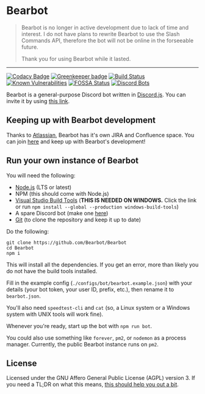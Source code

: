 # Bearbot

> Bearbot is no longer in active development due to lack of time and interest. I do not have plans to rewrite Bearbot to use the Slash Commands API, therefore the bot will not be online in the forseeable future.
>
> Thank you for using Bearbot while it lasted.

---

[![Codacy Badge](https://api.codacy.com/project/badge/Grade/2267369eaca84cd68e72373266e7b72d)](https://app.codacy.com/app/reed/Bearbot?utm_source=github.com&utm_medium=referral&utm_content=plusreed/Bearbot&utm_campaign=badger)
[![Greenkeeper badge](https://badges.greenkeeper.io/Bearbot/Bearbot.svg)](https://greenkeeper.io/)
[![Build Status](https://travis-ci.com/Bearbot/Bearbot.svg?branch=master)](https://travis-ci.com/Bearbot/Bearbot)
[![Known Vulnerabilities](https://snyk.io/test/github/plusreed/bearbot/badge.svg?targetFile=package.json)](https://snyk.io/test/github/plusreed/bearbot?targetFile=package.json)
[![FOSSA Status](https://app.fossa.io/api/projects/git%2Bgithub.com%2Fplusreed%2FBearbot.svg?type=shield)](https://app.fossa.io/projects/git%2Bgithub.com%2Fplusreed%2FBearbot?ref=badge_shield)
[![Discord Bots](https://discordbots.org/api/widget/status/412139349770108939.svg)](https://discordbots.org/bot/412139349770108939)

Bearbot is a general-purpose Discord bot written in [Discord.js](https://discord.js.org). You can invite it by using [this link](https://discordapp.com/api/oauth2/authorize?client_id=412139349770108939&permissions=372632694&scope=bot).

## Keeping up with Bearbot development

Thanks to [Atlassian](https://atlassian.com), Bearbot has it's own JIRA and Confluence space. You can join [here](https://bearbot.atlassian.net) and keep up with Bearbot's development!

## Run your own instance of Bearbot

You will need the following:

* [Node.js](https://nodejs.org) (LTS or latest)
* NPM (this should come with Node.js)
* [Visual Studio Build Tools](https://aka.ms/BuildTools) (**THIS IS NEEDED ON WINDOWS.** Click the link or run `npm install --global --production windows-build-tools`)
* A spare Discord bot (make one [here](https://discordapp.com/developers/))
* [Git](https://git-scm.org) (to clone the repository and keep it up to date)

Do the following:

```shell
git clone https://github.com/Bearbot/Bearbot
cd Bearbot
npm i
```

This will install all the dependencies. If you get an error, more than likely you do not have the build tools installed.

Fill in the example config (`./configs/bot/bearbot.example.json`) with your details (your bot token, your user ID, prefix, etc.), then rename it to `bearbot.json`.

You'll also need `speedtest-cli` and `cat` (so, a Linux system or a Windows system with UNIX tools will work fine).

Whenever you're ready, start up the bot with `npm run bot`.

You could also use something like `forever`, `pm2`, or `nodemon` as a process manager. Currently, the public Bearbot instance runs on `pm2`.

## License

Licensed under the GNU Affero General Public License (AGPL) version 3. If you need a TL;DR on what this means, [this should help you out a bit](https://www.tldrlegal.com/l/agpl3).

